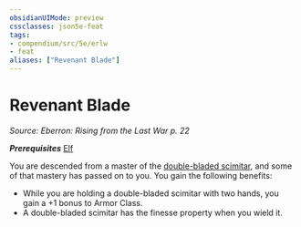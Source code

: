 ```yaml
---
obsidianUIMode: preview
cssclasses: json5e-feat
tags:
- compendium/src/5e/erlw
- feat
aliases: ["Revenant Blade"]
---
```

# Revenant Blade
*Source: Eberron: Rising from the Last War p. 22*  

***Prerequisites*** [Elf](compendium/races/elf.md)

You are descended from a master of the [double-bladed scimitar](compendium/items/double-bladed-scimitar-erlw.md), and some of that mastery has passed on to you. You gain the following benefits:

- While you are holding a double-bladed scimitar with two hands, you gain a +1 bonus to Armor Class.  
- A double-bladed scimitar has the finesse property when you wield it.